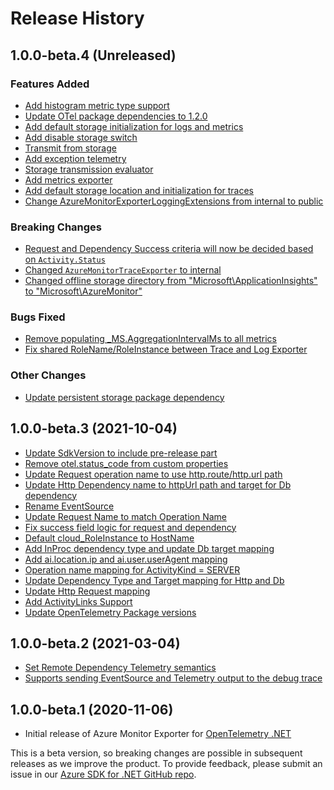 # Release History

## 1.0.0-beta.4 (Unreleased)

### Features Added

* [Add histogram metric type support](https://github.com/Azure/azure-sdk-for-net/pull/27544)
* [Update OTel package dependencies to 1.2.0](https://github.com/Azure/azure-sdk-for-net/pull/28507)
* [Add default storage initialization for logs and metrics](https://github.com/Azure/azure-sdk-for-net/pull/28506)
* [Add disable storage switch](https://github.com/Azure/azure-sdk-for-net/pull/28446)
* [Transmit from storage](https://github.com/Azure/azure-sdk-for-net/pull/26762)
* [Add exception telemetry](https://github.com/Azure/azure-sdk-for-net/pull/26670)
* [Storage transmission evaluator](https://github.com/Azure/azure-sdk-for-net/pull/26976)
* [Add metrics exporter](https://github.com/Azure/azure-sdk-for-net/pull/26651)
* [Add default storage location and initialization for traces](https://github.com/Azure/azure-sdk-for-net/pull/26494)
* [Change AzureMonitorExporterLoggingExtensions from internal to public](https://github.com/Azure/azure-sdk-for-net/pull/26355)

### Breaking Changes

* [Request and Dependency Success criteria will now be decided based on
  `Activity.Status`](https://github.com/Azure/azure-sdk-for-net/pull/31024)
* [Changed `AzureMonitorTraceExporter` to internal](https://github.com/Azure/azure-sdk-for-net/pull/31067)
* [Changed offline storage directory from "Microsoft\ApplicationInsights" to "Microsoft\AzureMonitor"](https://github.com/Azure/azure-sdk-for-net/pull/31073)

### Bugs Fixed

* [Remove populating _MS.AggregationIntervalMs to all metrics](https://github.com/Azure/azure-sdk-for-net/pull/29473)
* [Fix shared RoleName/RoleInstance between Trace and Log Exporter](https://github.com/Azure/azure-sdk-for-net/pull/26438)

### Other Changes

* [Update persistent storage package dependency](https://github.com/Azure/azure-sdk-for-net/pull/29530)

## 1.0.0-beta.3 (2021-10-04)

* [Update SdkVersion to include pre-release part](https://github.com/Azure/azure-sdk-for-net/pull/24290)
* [Remove otel.status_code from custom properties](https://github.com/Azure/azure-sdk-for-net/pull/24250)
* [Update Request operation name to use http.route/http.url path](https://github.com/Azure/azure-sdk-for-net/pull/24222)
* [Update Http Dependency name to httpUrl path and target for Db dependency](https://github.com/Azure/azure-sdk-for-net/pull/24211)
* [Rename EventSource](https://github.com/Azure/azure-sdk-for-net/pull/24176)
* [Update Request Name to match Operation Name](https://github.com/Azure/azure-sdk-for-net/pull/24059)
* [Fix success field logic for request and dependency](https://github.com/Azure/azure-sdk-for-net/pull/23757)
* [Default cloud_RoleInstance to HostName](https://github.com/Azure/azure-sdk-for-net/pull/23592)
* [Add InProc dependency type and update Db target mapping](https://github.com/Azure/azure-sdk-for-net/pull/23541)
* [Add ai.location.ip and ai.user.userAgent mapping](https://github.com/Azure/azure-sdk-for-net/pull/23524)
* [Operation name mapping for ActivityKind = SERVER](https://github.com/Azure/azure-sdk-for-net/pull/23448)
* [Update Dependency Type and Target mapping for Http and Db](https://github.com/Azure/azure-sdk-for-net/pull/23330)
* [Update Http Request mapping](https://github.com/Azure/azure-sdk-for-net/pull/23206)
* [Add ActivityLinks Support](https://github.com/Azure/azure-sdk-for-net/pull/23110)
* [Update OpenTelemetry Package versions](https://github.com/Azure/azure-sdk-for-net/pull/23059)

## 1.0.0-beta.2 (2021-03-04)

* [Set Remote Dependency Telemetry semantics](https://github.com/Azure/azure-sdk-for-net/issues/17026)
* [Supports sending EventSource and Telemetry output to the debug trace](https://github.com/Azure/azure-sdk-for-net/issues/16893)

## 1.0.0-beta.1 (2020-11-06)

* Initial release of Azure Monitor Exporter for [OpenTelemetry .NET](https://github.com/open-telemetry/opentelemetry-dotnet)

This is a beta version, so breaking changes are possible in subsequent releases as we improve the product. To provide feedback, please submit an issue in our [Azure SDK for .NET GitHub repo](https://github.com/Azure/azure-sdk-for-net/issues).
